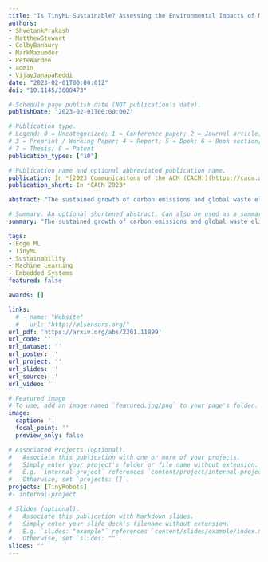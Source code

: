 ```yaml
---
title: "Is TinyML Sustainable? Assessing the Environmental Impacts of Machine Learning on Microcontrollers"
authors:
- ShvetankPrakash
- MatthewStewart
- ColbyBanbury
- MarkMazumder
- PeteWarden
- admin
- VijayJanapaReddi
date: "2023-02-01T00:00:01Z"
doi: "10.1145/3608473"

# Schedule page publish date (NOT publication's date).
publishDate: "2023-02-01T00:00:00Z"

# Publication type.
# Legend: 0 = Uncategorized; 1 = Conference paper; 2 = Journal article;
# 3 = Preprint / Working Paper; 4 = Report; 5 = Book; 6 = Book section;
# 7 = Thesis; 8 = Patent
publication_types: ["10"]

# Publication name and optional abbreviated publication name.
publication: In *[2023 Communicaitons of the ACM (CACM)](https://cacm.acm.org/)*
publication_short: In *CACM 2023*

abstract: "The sustained growth of carbon emissions and global waste elicits significant sustainability concerns for our environment's future. The growing Internet of Things (IoT) has the potential to exacerbate this issue. However, an emerging area known as Tiny Machine Learning (TinyML) has the opportunity to help address these environmental challenges through sustainable computing practices. TinyML, the deployment of machine learning (ML) algorithms onto low-cost, low-power microcontroller systems, enables on-device sensor analytics that unlocks numerous always-on ML applications. This article discusses the potential of these TinyML applications to address critical sustainability challenges. Moreover, the footprint of this emerging technology is assessed through a complete life cycle analysis of TinyML systems. From this analysis, TinyML presents opportunities to offset its carbon emissions by enabling applications that reduce the emissions of other sectors. Nevertheless, when globally scaled, the carbon footprint of TinyML systems is not negligible, necessitating that designers factor in environmental impact when formulating new devices. Finally, research directions for enabling further opportunities for TinyML to contribute to a sustainable future are outlined."

# Summary. An optional shortened abstract. Can also be used as a summary for an extended abstract or poster etc.
summary: "The sustained growth of carbon emissions and global waste elicits significant sustainability concerns for our environment's future. The growing Internet of Things (IoT) has the potential to exacerbate this issue. However, an emerging area known as Tiny Machine Learning (TinyML) has the opportunity to help address these environmental challenges through sustainable computing practices. TinyML, the deployment of machine learning (ML) algorithms onto low-cost, low-power microcontroller systems, enables on-device sensor analytics that unlocks numerous always-on ML applications. This article discusses the potential of these TinyML applications to address critical sustainability challenges. Moreover, the footprint of this emerging technology is assessed through a complete life cycle analysis of TinyML systems. From this analysis, TinyML presents opportunities to offset its carbon emissions by enabling applications that reduce the emissions of other sectors. Nevertheless, when globally scaled, the carbon footprint of TinyML systems is not negligible, necessitating that designers factor in environmental impact when formulating new devices. Finally, research directions for enabling further opportunities for TinyML to contribute to a sustainable future are outlined."

tags:
- Edge ML
- TinyML
- Sustainability
- Machine Learning
- Embedded Systems
featured: false

awards: []

links:
  # - name: "Website"
  #   url: "http://mlsensors.org/"
url_pdf: 'https://arxiv.org/abs/2301.11899'
url_code: ''
url_dataset: ''
url_poster: ''
url_project: ''
url_slides: ''
url_source: ''
url_video: ''

# Featured image
# To use, add an image named `featured.jpg/png` to your page's folder. 
image:
  caption: ''
  focal_point: ''
  preview_only: false

# Associated Projects (optional).
#   Associate this publication with one or more of your projects.
#   Simply enter your project's folder or file name without extension.
#   E.g. `internal-project` references `content/project/internal-project/index.md`.
#   Otherwise, set `projects: []`.
projects: [TinyRobots]
#- internal-project

# Slides (optional).
#   Associate this publication with Markdown slides.
#   Simply enter your slide deck's filename without extension.
#   E.g. `slides: "example"` references `content/slides/example/index.md`.
#   Otherwise, set `slides: ""`.
slides: ""
---
```


<!-- {{% alert note %}}
Click the *Cite* button above to demo the feature to enable visitors to import publication metadata into their reference management software.
{{% /alert %}}

{{% alert note %}}
Click the *Slides* button above to demo Academic's Markdown slides feature.
{{% /alert %}} -->

<!-- Supplementary notes can be added here, including [code and math](https://sourcethemes.com/academic/docs/writing-markdown-latex/). -->

